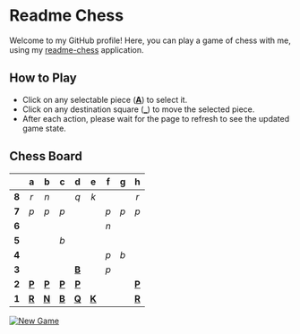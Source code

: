 # Readme Chess

Welcome to my GitHub profile! Here, you can play a game of chess with me, using my [readme-chess](https://github.com/grim-kalman/readme-chess) application.

## How to Play

- Click on any selectable piece ([**A**]()) to select it.
- Click on any destination square ([**_**]()) to move the selected piece.
- After each action, please wait for the page to refresh to see the updated game state.

## Chess Board
|     |  a  |  b  |  c  |  d  |  e  |  f  |  g  |  h  |
|:---:|:---:|:---:|:---:|:---:|:---:|:---:|:---:|:---:|
|  **8**  |  _r_  |  _n_  |     |  _q_  |  _k_  |     |     |  _r_  |
|  **7**  |  _p_  |  _p_  |  _p_  |     |     |  _p_  |  _p_  |  _p_  |
|  **6**  |     |     |     |     |     |  _n_  |     |     |
|  **5**  |     |     |  _b_  |     |     |     |     |     |
|  **4**  |     |     |     |     |     |  _p_  |  _b_  |     |
|  **3**  |     |     |     |  [**B**](https://readmechess.azurewebsites.net/select?square=d3)  |     |  _p_  |     |     |
|  **2**  |  [**P**](https://readmechess.azurewebsites.net/select?square=a2)  |  [**P**](https://readmechess.azurewebsites.net/select?square=b2)  |  [**P**](https://readmechess.azurewebsites.net/select?square=c2)  |  [**P**](https://github.com/grim-kalman)  |     |     |     |  [**P**](https://readmechess.azurewebsites.net/select?square=h2)  |
|  **1**  |  [**R**](https://github.com/grim-kalman)  |  [**N**](https://readmechess.azurewebsites.net/select?square=b1)  |  [**B**](https://github.com/grim-kalman)  |  [**Q**](https://readmechess.azurewebsites.net/select?square=d1)  |  [**K**](https://readmechess.azurewebsites.net/select?square=e1)  |     |     |  [**R**](https://readmechess.azurewebsites.net/select?square=h1)  |

[![New Game](https://img.shields.io/badge/New_Game-4CAF50)](https://readmechess.azurewebsites.net/new)